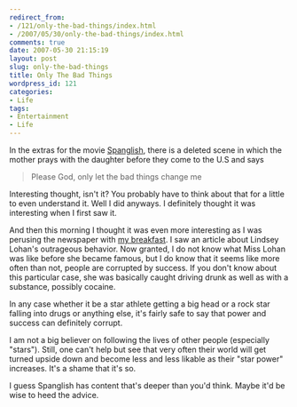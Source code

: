```yaml
---
redirect_from:
- /121/only-the-bad-things/index.html
- /2007/05/30/only-the-bad-things/index.html
comments: true
date: 2007-05-30 21:15:19
layout: post
slug: only-the-bad-things
title: Only The Bad Things
wordpress_id: 121
categories:
- Life
tags:
- Entertainment
- Life
---
```


In the extras for the movie [Spanglish](http://www.imdb.com/title/tt0371246/), there is a deleted scene in which the mother prays with the daughter before they come to the U.S and says


> Please God, only let the bad things change me



Interesting thought, isn't it?  You probably have to think about that for a little to even understand it.  Well I did anyways.  I definitely thought it was interesting when I first saw it.

And then this morning I thought it was even more interesting as I was perusing the newspaper with [my breakfast](http://www.goingthewongway.com/2007/04/06/break-the-fast-twice/).  I saw an article about Lindsey Lohan's outrageous behavior.  Now granted, I do not know what Miss Lohan was like before she became famous, but I do know that it seems like more often than not, people are corrupted by success.  If you don't know about this particular case, she was basically caught driving drunk as well as with a substance, possibly cocaine.

In any case whether it be a star athlete getting a big head or a rock star falling into drugs or anything else, it's fairly safe to say that power and success can definitely corrupt.

I am not a big believer on following the lives of other people (especially "stars").  Still, one can't help but see that very often their world will get turned upside down and become less and less likable as their "star power" increases.  It's a shame that it's so.

I guess Spanglish has content that's deeper than you'd think.  Maybe it'd be wise to heed the advice.
